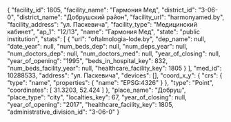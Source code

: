 {
    "facility_id": 1805,
    "facility_name": "Гармония Мед",
    "district_id": "3-06-0",
    "district_name": "Добрушский район",
    "facility_url": "harmonyamed.by",
    "facility_address": "ул. Паскевича",
    "facility_type": "Медицинский кабинет",
    "ap_1": "12\/13",
    "name": "Гармония Мед",
    "state": "public institution",
    "stats": [
        {
            "url": "oftalmologia-lode.by",
            "dep_name": null,
            "date_year": null,
            "num_beds_dep": null,
            "num_deps_year": null,
            "num_doctors_dep": null,
            "num_doctors_med": null,
            "year_of_closing": null,
            "year_of_opening": "1995",
            "beds_in_hospital_key": 832,
            "num_beds_facility_year": null,
            "healthcare_facility_key": 1805
        }
    ],
    "med_id": 10288533,
    "address": "ул. Паскевича",
    "devices": [],
    "coord_x_y": {
        "crs": {
            "type": "name",
            "properties": {
                "name": "EPSG:4326"
            }
        },
        "type": "Point",
        "coordinates": [
            31.3203,
            52.424
        ]
    },
    "place_name": "Добруш",
    "place_type": "city",
    "localties_key": 67,
    "year_of_closing": null,
    "year_of_opening": "2017",
    "healthcare_facility_key": 1805,
    "administrative_division_id": "3-06-0"
}